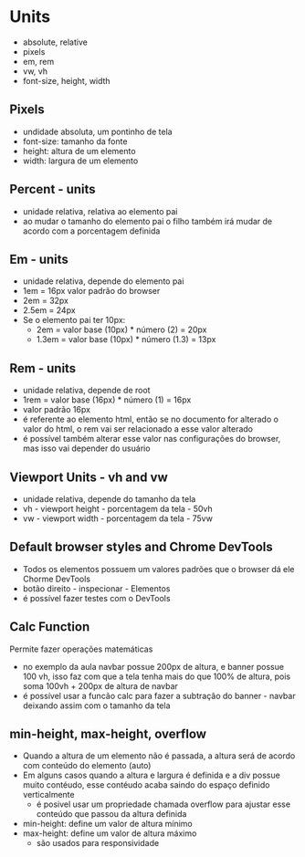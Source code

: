 # Units

- absolute, relative
- pixels
- em, rem
- vw, vh
- font-size, height, width

## Pixels

- undidade absoluta, um pontinho de tela
- font-size: tamanho da fonte
- height: altura de um elemento
- width: largura de um elemento

## Percent - units

- unidade relativa, relativa ao elemento pai
- ao mudar o tamanho do elemento pai o filho também irá mudar de acordo com a porcentagem definida

## Em - units

- unidade relativa, depende do elemento pai
- 1em = 16px valor padrão do browser
- 2em = 32px
- 2.5em = 24px
- Se o elemento pai ter 10px: 
   * 2em = valor base (10px) * número (2) = 20px
   * 1.3em = valor base (10px) * número (1.3) = 13px
   
## Rem - units

- unidade relativa, depende de root
- 1rem = valor base (16px) * número (1) = 16px
- valor padrão 16px
- é referente ao elemento html, então se no documento for alterado o valor do html, o rem vai ser relacionado a esse valor alterado
- é possível também alterar esse valor nas configurações do browser, mas isso vai depender do usuário

## Viewport Units - vh and vw

- unidade relativa, depende do tamanho da tela
- vh - viewport height - porcentagem da tela - 50vh
- vw - viewport width - porcentagem da tela - 75vw

## Default browser styles and Chrome DevTools

- Todos os elementos possuem um valores padrões que o browser dá ele
Chorme DevTools
- botão direito - inspecionar - Elementos
- é possível fazer testes com o DevTools

## Calc Function

Permite fazer operações matemáticas
- no exemplo da aula navbar possue 200px de altura, e banner possue 100 vh, isso faz com que a tela tenha mais do que 100% de altura, pois soma 100vh + 200px de altura de navbar
- é possível usar a funcão calc para fazer a subtração do banner - navbar deixando assim com o tamanho da tela

## min-height, max-height, overflow

- Quando a altura de um elemento não é passada, a altura será de acordo com conteúdo do elemento (auto)
- Em alguns casos quando a altura e largura é definida e a div possue muito contéudo, esse contéudo acaba saindo do espaço definido verticalmente
   * é posivel usar um propriedade chamada overflow para ajustar esse conteúdo que passou da altura definida
- min-height: define um valor de altura mínimo
- max-height: define um valor de altura máximo
   * são usados para responsividade

